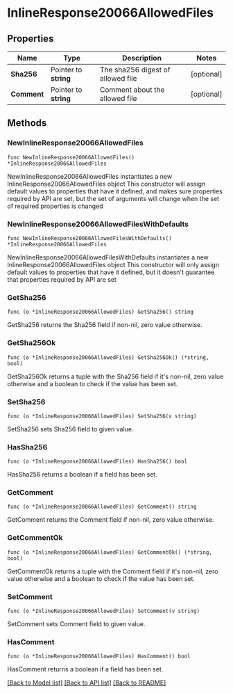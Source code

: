 # InlineResponse20066AllowedFiles

## Properties

Name | Type | Description | Notes
------------ | ------------- | ------------- | -------------
**Sha256** | Pointer to **string** | The sha256 digest of allowed file | [optional] 
**Comment** | Pointer to **string** | Comment about the allowed file | [optional] 

## Methods

### NewInlineResponse20066AllowedFiles

`func NewInlineResponse20066AllowedFiles() *InlineResponse20066AllowedFiles`

NewInlineResponse20066AllowedFiles instantiates a new InlineResponse20066AllowedFiles object
This constructor will assign default values to properties that have it defined,
and makes sure properties required by API are set, but the set of arguments
will change when the set of required properties is changed

### NewInlineResponse20066AllowedFilesWithDefaults

`func NewInlineResponse20066AllowedFilesWithDefaults() *InlineResponse20066AllowedFiles`

NewInlineResponse20066AllowedFilesWithDefaults instantiates a new InlineResponse20066AllowedFiles object
This constructor will only assign default values to properties that have it defined,
but it doesn't guarantee that properties required by API are set

### GetSha256

`func (o *InlineResponse20066AllowedFiles) GetSha256() string`

GetSha256 returns the Sha256 field if non-nil, zero value otherwise.

### GetSha256Ok

`func (o *InlineResponse20066AllowedFiles) GetSha256Ok() (*string, bool)`

GetSha256Ok returns a tuple with the Sha256 field if it's non-nil, zero value otherwise
and a boolean to check if the value has been set.

### SetSha256

`func (o *InlineResponse20066AllowedFiles) SetSha256(v string)`

SetSha256 sets Sha256 field to given value.

### HasSha256

`func (o *InlineResponse20066AllowedFiles) HasSha256() bool`

HasSha256 returns a boolean if a field has been set.

### GetComment

`func (o *InlineResponse20066AllowedFiles) GetComment() string`

GetComment returns the Comment field if non-nil, zero value otherwise.

### GetCommentOk

`func (o *InlineResponse20066AllowedFiles) GetCommentOk() (*string, bool)`

GetCommentOk returns a tuple with the Comment field if it's non-nil, zero value otherwise
and a boolean to check if the value has been set.

### SetComment

`func (o *InlineResponse20066AllowedFiles) SetComment(v string)`

SetComment sets Comment field to given value.

### HasComment

`func (o *InlineResponse20066AllowedFiles) HasComment() bool`

HasComment returns a boolean if a field has been set.


[[Back to Model list]](../README.md#documentation-for-models) [[Back to API list]](../README.md#documentation-for-api-endpoints) [[Back to README]](../README.md)


